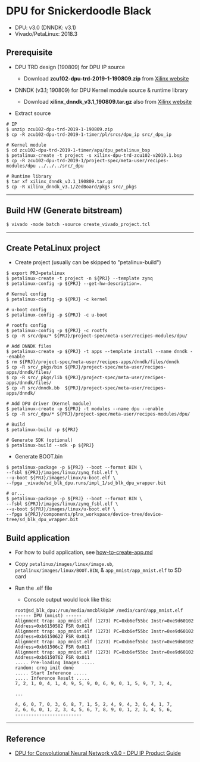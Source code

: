 # DPU for Snickerdoodle Black

- DPU: v3.0 (DNNDK: v3.1)
- Vivado/PetaLinux: 2018.3

## Prerequisite

- DPU TRD design (190809) for DPU IP source
  - Download __zcu102-dpu-trd-2019-1-190809.zip__ from [Xilinx website](https://www.xilinx.com/products/design-tools/ai-inference/ai-developer-hub.html#edge)

- DNNDK (v3.1; 190809) for DPU Kernel module source & runtime library
  - Download __xilinx_dnndk_v3.1_190809.tar.gz__ also from [Xilinx website](https://www.xilinx.com/products/design-tools/ai-inference/ai-developer-hub.html#edge)

- Extract source

```shell-session
# IP
$ unzip zcu102-dpu-trd-2019-1-190809.zip
$ cp -R zcu102-dpu-trd-2019-1-timer/pl/srcs/dpu_ip src/_dpu_ip

# Kernel module
$ cd zcu102-dpu-trd-2019-1-timer/apu/dpu_petalinux_bsp
$ petalinux-create -t project -s xilinx-dpu-trd-zcu102-v2019.1.bsp
$ cp -R zcu102-dpu-trd-2019-1/project-spec/meta-user/recipes-modules/dpu ../../../src/_dpu

# Runtime library
$ tar xf xilinx_dnndk_v3.1_190809.tar.gz
$ cp -R xilinx_dnndk_v3.1/ZedBoard/pkgs src/_pkgs
```

***

## Build HW (Generate bitstream)

```shell-session
$ vivado -mode batch -source create_vivado_project.tcl
```

***

## Create PetaLinux project

- Create project (usually can be skipped to "petalinux-build")

```shell-session
$ export PRJ=petalinux
$ petalinux-create -t project -n ${PRJ} --template zynq
$ petalinux-config -p ${PRJ} --get-hw-description=.

# Kernel config
$ petalinux-config -p ${PRJ} -c kernel

# u-boot config
$ petalinux-config -p ${PRJ} -c u-boot

# rootfs config
$ petalinux-config -p ${PRJ} -c rootfs
$ cp -R src/dpu/* ${PRJ}/project-spec/meta-user/recipes-modules/dpu/

# Add DNNDK files
$ petalinux-create -p ${PRJ} -t apps --template install --name dnndk --enable
$ rm ${PRJ}/project-spec/meta-user/recipes-apps/dnndk/files/dnndk
$ cp -R src/_pkgs/bin ${PRJ}/project-spec/meta-user/recipes-apps/dnndk/files/
$ cp -R src/_pkgs/lib ${PRJ}/project-spec/meta-user/recipes-apps/dnndk/files/
$ cp -R src/dnndk.bb  ${PRJ}/project-spec/meta-user/recipes-apps/dnndk/

# Add DPU driver (Kernel module)
$ petalinux-create -p ${PRJ} -t modules --name dpu --enable
$ cp -R src/_dpu/* ${PRJ}/project-spec/meta-user/recipes-modules/dpu/

# Build
$ petalinux-build -p ${PRJ}

# Generate SDK (optional)
$ petalinux-build --sdk -p ${PRJ}
```

- Generate BOOT.bin

```shell-session
$ petalinux-package -p ${PRJ} --boot --format BIN \
--fsbl ${PRJ}/images/linux/zynq_fsbl.elf \
--u-boot ${PRJ}/images/linux/u-boot.elf \
--fpga _vivado/sd_blk_dpu.runs/impl_1/sd_blk_dpu_wrapper.bit

# or...
$ petalinux-package -p ${PRJ} --boot --format BIN \
--fsbl ${PRJ}/images/linux/zynq_fsbl.elf \
--u-boot ${PRJ}/images/linux/u-boot.elf \
--fpga ${PRJ}/components/plnx_workspace/device-tree/device-tree/sd_blk_dpu_wrapper.bit
```

## Build application

- For how to build application, see [how-to-create-app.md](how-to-create-app.md)

- Copy ``petalinux/images/linux/image.ub``, ``petalinux/images/linux/BOOT.BIN``, & ``app_mnist/app_mnist.elf`` to SD card

- Run the .elf file

  - Console output would look like this:

  ```shell-session
  root@sd_blk_dpu:/run/media/mmcblk0p3# /media/card/app_mnist.elf
  ------ DPU (mnist) ------
  Alignment trap: app_mnist.elf (1273) PC=0xb6ef55bc Instr=0xe9d60102   Address=0xb6150582 FSR 0x011
  Alignment trap: app_mnist.elf (1273) PC=0xb6ef55bc Instr=0xe9d60102   Address=0xb6150622 FSR 0x011
  Alignment trap: app_mnist.elf (1273) PC=0xb6ef55bc Instr=0xe9d60102   Address=0xb61506c2 FSR 0x011
  Alignment trap: app_mnist.elf (1273) PC=0xb6ef55bc Instr=0xe9d60102   Address=0xb6150762 FSR 0x011
  ..... Pre-loading Images .....
  random: crng init done
  ..... Start Inference .....
  ..... Inference Result .....
  7, 2, 1, 0, 4, 1, 4, 9, 5, 9, 0, 6, 9, 0, 1, 5, 9, 7, 3, 4, 
  
  ...
  
  4, 6, 0, 7, 0, 3, 6, 8, 7, 1, 5, 2, 4, 9, 4, 3, 6, 4, 1, 7, 
  2, 6, 6, 0, 1, 2, 3, 4, 5, 6, 7, 8, 9, 0, 1, 2, 3, 4, 5, 6, 
  -------------------------
  ```

***

## Reference

- [DPU for Convolutional Neural Network v3.0 - DPU IP Product Guide](https://www.xilinx.com/support/documentation/ip_documentation/dpu/v3_0/pg338-dpu.pdf)
